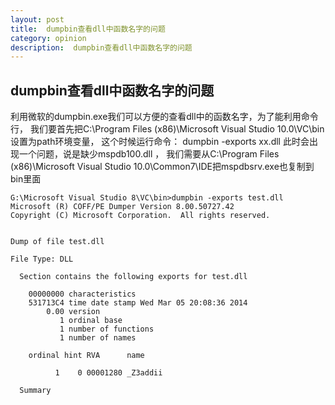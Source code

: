 ```yaml
---
layout: post
title:  dumpbin查看dll中函数名字的问题
category: opinion
description:  dumpbin查看dll中函数名字的问题
---
```


##									 dumpbin查看dll中函数名字的问题

利用微软的dumpbin.exe我们可以方便的查看dll中的函数名字，为了能利用命令行，
我们要首先把C:\Program Files (x86)\Microsoft Visual Studio 10.0\VC\bin设置为path环境变量，
这个时候运行命令：
dumpbin -exports  xx.dll
此时会出现一个问题，说是缺少mspdb100.dll ，
我们需要从C:\Program Files (x86)\Microsoft Visual Studio 10.0\Common7\IDE把mspdbsrv.exe也复制到bin里面

```code
G:\Microsoft Visual Studio 8\VC\bin>dumpbin -exports test.dll
Microsoft (R) COFF/PE Dumper Version 8.00.50727.42
Copyright (C) Microsoft Corporation.  All rights reserved.


Dump of file test.dll

File Type: DLL

  Section contains the following exports for test.dll

    00000000 characteristics
    531713C4 time date stamp Wed Mar 05 20:08:36 2014
        0.00 version
           1 ordinal base
           1 number of functions
           1 number of names

    ordinal hint RVA      name

          1    0 00001280 _Z3addii

  Summary
```